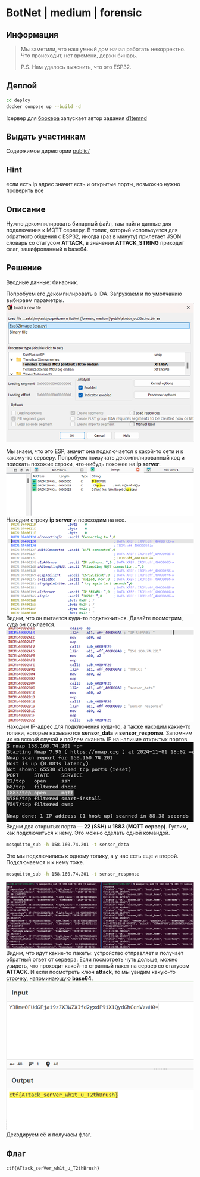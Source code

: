 # BotNet | medium | forensic

## Информация

> Мы заметили, что наш умный дом начал работать некорректно. 
> Что происходит, нет времени, держи бинарь.
>
> P.S. Нам удалось выяснить, что это ESP32.

## Деплой

```sh
cd deploy
docker compose up --build -d
```
!сервер для [брокера](https://pikabu.ru/story/besplatnyiy_i_lichnyiy_mqtt_broker_mosquitto_dlya_iotustroystv_na_bazeubuntu_2004_na_always_free_vps_serverot_oracle_7982336) запускает автор задания [d1temnd](https://t.me/d1temnd) 

## Выдать участинкам

Содержимое директории [public/](public/)

## Hint
если есть ip адрес значит есть и открытые порты, возможно нужно проверить все 


## Описание

Нужно декомпилировать бинарный файл, там найти данные для подключения к MQTT серверу. В топик, который используется для обратного общения с ESP32, иногда (раз в минуту) прилетает JSON словарь со статусом **ATTACK**, в значении **ATTACK_STRING** приходит флаг, зашифрованный в base64.


## Решение

Вводные данные: бинарник. 

Попробуем его декомпилировать в IDA. Загружаем и по умолчанию выбираем параметры.
![ida start](./img/decomp_ida_start.png)

Мы знаем, что это ESP, значит она подключается к какой-то сети и к какому-то серверу. Попробуем поизучать декомпилированный код и поискать похожие строки, что-нибудь похожее на **ip server**.
![str_ip_ser](./img/strings_ip_addr.png)
Находим строку **ip server** и переходим на нее. 
![con_mqtt](./img/connect_mqtt.png)
Видим, что он пытается куда-то подключиться. Давайте посмотрим, куда он ссылается.
![data_con](./img/data_con.png)
Находим IP-адрес для подключения куда-то, а также находим какие-то топики, которые называются **sensor_data** и **sensor_response**. Запомним их на всякий случай и пойдем сканить IP на наличие открытых портов.
![port_scan](./img/port_scan.png)
Видим два открытых порта — **22 (SSH)** и **1883 (MQTT сервер)**. Гуглим, как подключиться к нему.
Это можно сделать одной командой.
```sh
mosquitto_sub -h 158.160.74.201 -t sensor_data
```
Это мы подключились к одному топику, а у нас есть еще и второй. Подключаемся и к нему тоже. 
```sh
mosquitto_sub -h 158.160.74.201 -t sensor_response
```
![check_topic](./img/topic_check.png)
Видим, что идут какие-то пакеты: устройство отправляет и получает обратный ответ от сервера. 
Если посмотреть чуть дольше, можно увидеть, что проходит какой-то странный пакет на сервер со статусом **ATTACK**. 
И если посмотреть ключ **attack**, то мы увидим какую-то строчку, напоминающую **base64**.
![flag](./img/flag.png)
Декодируем её и получаем флаг.

## Флаг

`ctf{ATtack_serVer_wh1t_u_T2thBrush}`

